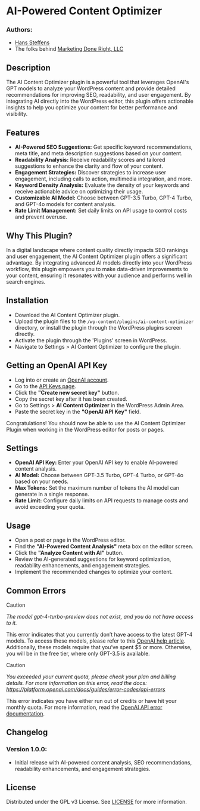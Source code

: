 # AI-Powered Content Optimizer

### Authors: 
- [Hans Steffens](https://hanscode.io/)
- The folks behind [Marketing Done Right, LLC](https://marketingdr.co/)

## Description
The AI Content Optimizer plugin is a powerful tool that leverages OpenAI's GPT models to analyze your WordPress content and provide detailed recommendations for improving SEO, readability, and user engagement. By integrating AI directly into the WordPress editor, this plugin offers actionable insights to help you optimize your content for better performance and visibility.

## Features
- **AI-Powered SEO Suggestions:** Get specific keyword recommendations, meta title, and meta description suggestions based on your content.
- **Readability Analysis:** Receive readability scores and tailored suggestions to enhance the clarity and flow of your content.
- **Engagement Strategies:** Discover strategies to increase user engagement, including calls to action, multimedia integration, and more.
- **Keyword Density Analysis:** Evaluate the density of your keywords and receive actionable advice on optimizing their usage.
- **Customizable AI Model:** Choose between GPT-3.5 Turbo, GPT-4 Turbo, and GPT-4o models for content analysis.
- **Rate Limit Management:** Set daily limits on API usage to control costs and prevent overuse.

## Why This Plugin?
In a digital landscape where content quality directly impacts SEO rankings and user engagement, the AI Content Optimizer plugin offers a significant advantage. By integrating advanced AI models directly into your WordPress workflow, this plugin empowers you to make data-driven improvements to your content, ensuring it resonates with your audience and performs well in search engines.

## Installation
- Download the AI Content Optimizer plugin.
- Upload the plugin files to the `/wp-content/plugins/ai-content-optimizer` directory, or install the plugin through the WordPress plugins screen directly.
- Activate the plugin through the 'Plugins' screen in WordPress.
- Navigate to Settings > AI Content Optimizer to configure the plugin.

## Getting an OpenAI API Key
- Log into or create an [OpenAI account](https://platform.openai.com/).
- Go to the [API Keys page](https://platform.openai.com/api-keys).
- Click the __"Create new secret key"__ button.
- Copy the secret key after it has been created.
- Go to Settings > __AI Content Optimizer__ in the WordPress Admin Area.
- Paste the secret key in the __"OpenAI API Key"__ field.
  
Congratulations! You should now be able to use the AI Content Optimizer Plugin when working in the WordPress editor for posts or pages.

## Settings
- **OpenAI API Key:** Enter your OpenAI API key to enable AI-powered content analysis.
- **AI Model:** Choose between GPT-3.5 Turbo, GPT-4 Turbo, or GPT-4o based on your needs.
- **Max Tokens:** Set the maximum number of tokens the AI model can generate in a single response.
- **Rate Limit:** Configure daily limits on API requests to manage costs and avoid exceeding your quota.

## Usage
- Open a post or page in the WordPress editor.
- Find the __"AI-Powered Content Analysis"__ meta box on the editor screen.
- Click the __"Analyze Content with AI"__ button.
- Review the AI-generated suggestions for keyword optimization, readability enhancements, and engagement strategies.
- Implement the recommended changes to optimize your content.

## Common Errors
> [!CAUTION]
> _The model gpt-4-turbo-preview does not exist, and you do not have access to it._

This error indicates that you currently don’t have access to the latest GPT-4 models. To access these models, please refer to this [OpenAI help article](https://help.openai.com/en/articles/7102672-how-can-i-access-gpt-4-gpt-4-turbo-and-gpt-4o). Additionally, these models require that you’ve spent $5 or more. Otherwise, you will be in the free tier, where only GPT-3.5 is available.

> [!CAUTION]
> _You exceeded your current quota, please check your plan and billing details. For more information on this error, read the docs: https://platform.openai.com/docs/guides/error-codes/api-errors_

This error indicates you have either run out of credits or have hit your monthly quota. For more information, read the [OpenAI API error documentation](https://platform.openai.com/docs/guides/error-codes/api-errors).

## Changelog
### Version 1.0.0:
- Initial release with AI-powered content analysis, SEO recommendations, readability enhancements, and engagement strategies.

## License
Distributed under the GPL v3 License. See [LICENSE](LICENSE) for more information.

